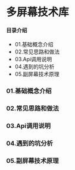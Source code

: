 # 多屏幕技术库
#### 目录介绍
- 01.基础概念介绍
- 02.常见思路和做法
- 03.Api调用说明
- 04.遇到的坑分析
- 05.副屏幕技术原理


### 01.基础概念介绍

### 02.常见思路和做法


### 03.Api调用说明




### 04.遇到的坑分析



### 05.副屏幕技术原理













